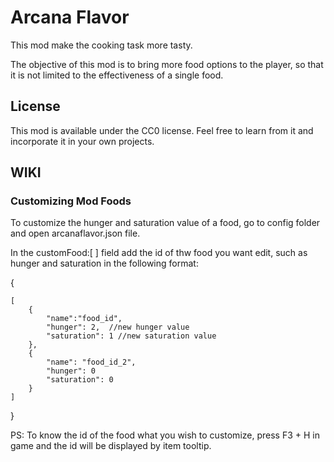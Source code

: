 # Arcana Flavor

This mod make the cooking task more tasty.

The objective of this mod is to bring more food options to the player, so that it is not limited to the effectiveness of a single food.

## License

This mod is available under the CC0 license. Feel free to learn from it and incorporate it in your own projects.

## WIKI

### Customizing Mod Foods
To customize the hunger and saturation value of a food, go to config folder and open arcanaflavor.json file.

In the customFood:[ ] field add the id of thw food you want edit, such as hunger and saturation in the following format:

{

    [
        {
            "name":"food_id",
            "hunger": 2,  //new hunger value
            "saturation": 1 //new saturation value
        },
        {
            "name": "food_id_2",
            "hunger": 0
            "saturation": 0
        }
    ]

}

PS: To know the id of the food what you wish to customize, press F3 + H in game and the id will be displayed by item
tooltip.
